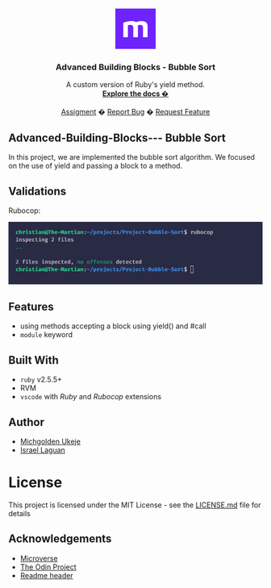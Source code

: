 <br />
<p align="center">
  <a href="https://www.microverse.org/">
    <img src="./src/img/new-icon.png" alt="Logo" width="80" height="80">
  </a>

  <h3 align="center">Advanced Building Blocks - Bubble Sort</h3>

  <p align="center">
    A custom version of Ruby's yield method.
    <br />
    <a href="https://github.com/mikenath223/Project-Bubble-Sort/README.md"><strong>Explore the docs �</strong></a>
    <br />
    <br />
    <a href="https://www.theodinproject.com/courses/ruby-programming/lessons/advanced-building-blocks">Assigment</a>
    �
    <a href="https://github.com/mikenath223/Project-Bubble-Sort/issues">Report Bug</a>
    �
    <a href="https://github.com/mikenath223/Project-Bubble-Sort/issues">Request Feature</a>
  </p>
</p>

## Advanced-Building-Blocks--- Bubble Sort

In this project, we are implemented the bubble sort algorithm. We focused on the use of yield and passing a block to a method.

## Validations

Rubocop:

![rubocop-validation](./src/img/rubocop.png)

## Features

* using methods accepting a block using yield() and #call
* `module` keyword

## Built With

* `ruby` v2.5.5+
* RVM
* `vscode` with _Ruby_ and _Rubocop_ extensions

## Author

* [Michgolden Ukeje](https://github.com/mikenath223)
* [Israel Laguan](https://github.com/ChristianOtieno)

# License

This project is licensed under the MIT License - see the [LICENSE.md](LICENSE.md) file for details 

<!-- ACKNOWLEDGEMENTS -->
## Acknowledgements

* [Microverse](https://www.microverse.org/)
* [The Odin Project](https://www.theodinproject.com/)
* [Readme header](https://github.com/collinsugwu/Microverse201-Enumerable-Methods)
